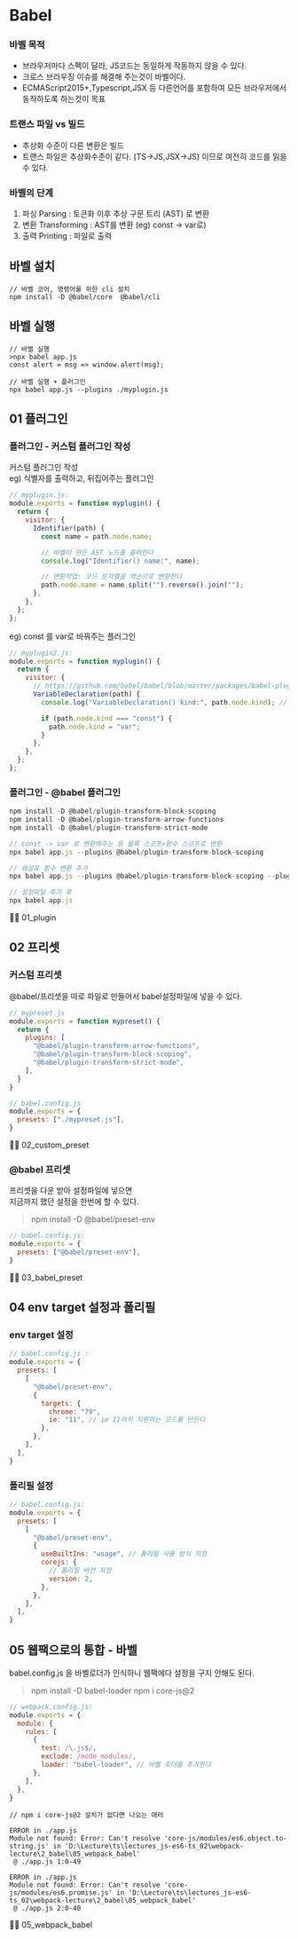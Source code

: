 # Babel


### 바벨 목적  
- 브라우저마다 스펙이 달라, JS코드는 동일하게 작동하지 않을 수 있다.
- 크로스 브라우징 이슈를 해결해 주는것이 바벨이다.
- ECMAScript2015+,Typescript,JSX 등 다른언어를 포함하여 모든 브라우저에서 동작하도록 하는것이 목표


### 트랜스 파일 vs 빌드  
- 추상화 수준이 다른 변환은 빌드
- 트랜스 파일은 추상화수준이 같다. (TS->JS,JSX->JS) 이므로 여전히 코드를 읽을 수 있다.

### 바벨의 단계

1. 파싱 Parsing : 토큰화 이후 추상 구문 트리 (AST) 로 변환
2. 변환 Transforming : AST를 변환 (eg) const -> var로)
3. 출력 Printing : 파일로 출력


## 바벨 설치 

```
// 바벨 코어, 명령어를 위한 cli 설치
npm install -D @babel/core  @babel/cli
```

## 바벨 실행 

```
// 바벨 실행
>npx babel app.js
const alert = msg => window.alert(msg);

// 바벨 실행 + 플러그인
npx babel app.js --plugins ./myplugin.js
```
## 01 플러그인

### 플러그인 - 커스텀 플러그인 작성

커스텀 플러그인 작성    
eg) 식별자를 출력하고, 뒤집어주는 플러그인
```js
// myplugin.js:
module.exports = function myplugin() {
  return {
    visitor: {
      Identifier(path) {
        const name = path.node.name;

        // 바벨이 만든 AST 노드를 출력한다
        console.log("Identifier() name:", name);

        // 변환작업: 코드 문자열을 역순으로 변환한다
        path.node.name = name.split("").reverse().join("");
      },
    },
  };
};

```

eg) const 를 var로 바꿔주는 플러그인
```js
// myplugin2.js:
module.exports = function myplugin() {
  return {
    visitor: {
      // https://github.com/babel/babel/blob/master/packages/babel-plugin-transform-block-scoping/src/index.js#L26
      VariableDeclaration(path) {
        console.log("VariableDeclaration() kind:", path.node.kind); // const

        if (path.node.kind === "const") {
          path.node.kind = "var";
        }
      },
    },
  };
};

```


### 플러그인 -  @babel 플러그인 

```js
npm install -D @babel/plugin-transform-block-scoping
npm install -D @babel/plugin-transform-arrow-functions
npm install -D @babel/plugin-transform-strict-mode

// const -> var 로 변환해주는 등 블록 스코프>함수 스코프로 변환
npx babel app.js --plugins @babel/plugin-transform-block-scoping

// 화살표 함수 변환 추가
npx babel app.js --plugins @babel/plugin-transform-block-scoping --plugins @babel/plugin-transform-arrow-functions

// 설정파일 추가 후 
npx babel app.js
```
👨‍💻 01_plugin

## 02 프리셋


### 커스텀 프리셋

@babel/프리셋을 따로 파일로 만들어서 babel설정파일에 넣을 수 있다.

```js
// mypreset.js
module.exports = function mypreset() {
  return {
    plugins: [
      "@babel/plugin-transform-arrow-functions",
      "@babel/plugin-transform-block-scoping",
      "@babel/plugin-transform-strict-mode",
    ],
  }
}
```

```js
// babel.config.js
module.exports = {
  presets: ["./mypreset.js"],
}
```
👨‍💻 02_custom_preset

### @babel 프리셋

프리셋을 다운 받아 설정파일에 넣으면   
지금까지 했던 설정을 한번에 할 수 있다.  
>npm install -D @babel/preset-env

```js
// babel.config.js:
module.exports = {
  presets: ["@babel/preset-env"],
}
```
👨‍💻 03_babel_preset


## 04 env target 설정과 폴리필

### env target 설정

```js
// babel.config.js :
module.exports = {
  presets: [
    [
      "@babel/preset-env",
      {
        targets: {
          chrome: "79", 
          ie: "11", // ie 11까지 지원하는 코드를 만든다
        },
      },
    ],
  ],
}
```
### 폴리필 설정

```js
// babel.config.js:
module.exports = {
  presets: [
    [
      "@babel/preset-env",
      {
        useBuiltIns: "usage", // 폴리필 사용 방식 지정
        corejs: {
          // 폴리필 버전 지정
          version: 2,
        },
      },
    ],
  ],
}
```

## 05 웹팩으로의 통합 - 바벨

babel.config.js 을 바벨로더가 인식하니 웹팩에다 설정을 구지 안해도 된다.  

>npm install -D babel-loader
>npm i core-js@2

```js
// webpack.config.js:
module.exports = {
  module: {
    rules: [
      {
        test: /\.js$/,
        exclude: /node_modules/,
        loader: "babel-loader", // 바벨 로더를 추가한다
      },
    ],
  },
}
```

```
// npm i core-js@2 설치가 없다면 나오는 애러

ERROR in ./app.js
Module not found: Error: Can't resolve 'core-js/modules/es6.object.to-string.js' in 'D:\Lecture\ts\lectures_js-es6-ts_02\webpack-lecture\2_babel\05_webpack_babel'
 @ ./app.js 1:0-49

ERROR in ./app.js
Module not found: Error: Can't resolve 'core-js/modules/es6.promise.js' in 'D:\Lecture\ts\lectures_js-es6-ts_02\webpack-lecture\2_babel\05_webpack_babel'
 @ ./app.js 2:0-40
```


👨‍💻 05_webpack_babel